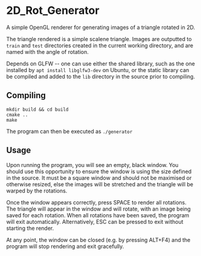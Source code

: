 # 2D_Rot_Generator
A simple OpenGL renderer for generating images of a triangle rotated in 2D.

The triangle rendered is a simple scalene triangle. Images are outputted to `train` and `test` directories created in the current working directory, and are named with the angle of rotation.

Depends on GLFW -- one can use either the shared library, such as the one installed by `apt install libglfw3-dev` on Ubuntu, or the static library can be compiled and added to the `lib` directory in the source prior to compiling.

## Compiling

```
mkdir build && cd build
cmake ..
make
```

The program can then be executed as `./generator`

## Usage

Upon running the program, you will see an empty, black window. You should use this opportunity to ensure the window is using the size defined in the source. It must be a square window and should not be maximised or otherwise resized, else the images will be stretched and the triangle will be warped by the rotations.

Once the window appears correctly, press SPACE to render all rotations. The triangle will appear in the window and will rotate, with an image being saved for each rotation. When all rotations have been saved, the program will exit automatically. Alternatively, ESC can be pressed to exit without starting the render.

At any point, the window can be closed (e.g. by pressing ALT+F4) and the program will stop rendering and exit gracefully.
